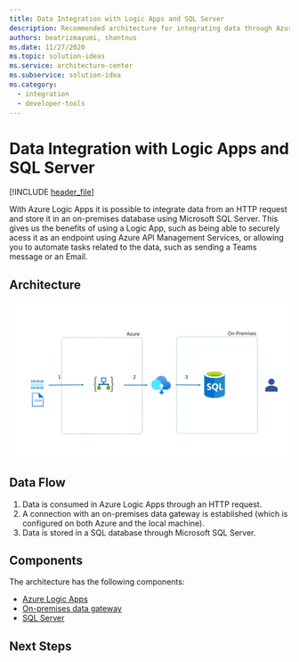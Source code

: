 ```yaml
---
title: Data Integration with Logic Apps and SQL Server  
description: Recommended architecture for integrating data through Azure Logic Apps and storing it in an on-premises database using SQL Server.
authors: beatrizmayumi, shantnus
ms.date: 11/27/2020
ms.topic: solution-ideas
ms.service: architecture-center
ms.subservice: solution-idea
ms.category:
  - integration
  - developer-tools
---
```


# Data Integration with Logic Apps and SQL Server  

[!INCLUDE [header_file](../../../includes/sol-idea-header.md)]
 
With Azure Logic Apps it is possible to integrate data from an HTTP request and store it in an on-premises database using Microsoft SQL Server. This gives us the benefits of using a Logic App, such as being able to securely acess it as an endpoint using Azure API Management Services, or allowing you to automate tasks related to the data, such as sending a Teams message or an Email. 



## Architecture
![Architecture diagram - Data Integration with Logic Apps and SQL Server](../media/data-integration-with-logic-apps.png)

## Data Flow

1. Data is consumed in Azure Logic Apps through an HTTP request.
2. A connection with an on-premises data gateway is established (which is configured on both Azure and the local machine).
3. Data is stored in a SQL database through Microsoft SQL Server.


## Components

The architecture has the following components: 

- [Azure Logic Apps](https://docs.microsoft.com/en-us/azure/logic-apps/quickstart-create-first-logic-app-workflow)
- [On-premises data gateway](https://docs.microsoft.com/en-us/power-bi/connect-data/service-gateway-onprem)
- [SQL Server](https://docs.microsoft.com/en-us/sql/?view=sql-server-ver15)


## Next Steps
